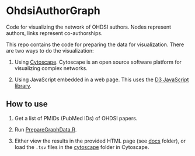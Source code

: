 OhdsiAuthorGraph
================

Code for visualizing the network of OHDSI authors. Nodes represent authors, links represent co-authorships.

This repo contains the code for preparing the data for visualization. There are two ways to do the visualization:

1. Using [Cytoscape](https://cytoscape.org/). Cytoscape is an open source software platform for visualizing complex networks.

2. Using JavaScript embedded in a web page. This uses the [D3 JavaScript library](https://d3js.org/).

## How to use

1. Get a list of PMIDs (PubMed IDs) of OHDSI papers. 

2. Run [PrepareGraphData.R](PrepareGraphData.R).

3. Either view the results in the provided HTML page (see [docs](docs) folder), or load the `.tsv` files in the [cytoscape](cytoscape) folder in Cytoscape.

